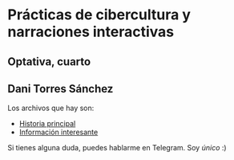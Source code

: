 # Prácticas de cibercultura y narraciones interactivas
## Optativa, cuarto
## Dani Torres Sánchez

Los archivos que hay son:

- [Historia principal](https://github.com/daniyesyes/practicas/blob/master/historia.md)
- [Información interesante]()

Si tienes alguna duda, puedes hablarme en Telegram. Soy _único_ :)
